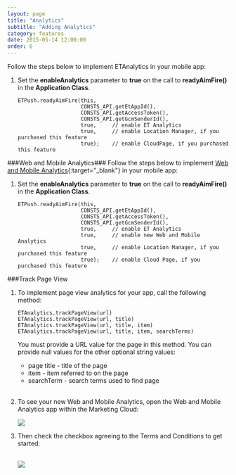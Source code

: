 ```yaml
---
layout: page
title: "Analytics"
subtitle: "Adding Analytics"
category: features
date: 2015-05-14 12:00:00
order: 6
---
```

Follow the steps below to implement ETAnalytics in your mobile app:

1. Set the **enableAnalytics** parameter to **true** on the call to **readyAimFire()** in the **Application Class**.

    ~~~ 
    ETPush.readyAimFire(this, 
                        CONSTS_API.getEtAppId(), 
                        CONSTS_API.getAccessToken(), 
                        CONSTS_API.getGcmSenderId(), 
                        true,     // enable ET Analytics 
                        true,     // enable Location Manager, if you purchased this feature
                        true);    // enable CloudPage, if you purchased this feature
    ~~~ 

###Web and Mobile Analytics###
Follow the steps below to implement [Web and Mobile Analytics](http://www.exacttarget.com/products/customer-data-platform/web-mobile-analytics){:target="_blank"} in your mobile app:

1.  Set the **enableAnalytics** parameter to **true** on the call to **readyAimFire()** in the **Application Class**.

    ~~~ 
    ETPush.readyAimFire(this, 
                        CONSTS_API.getEtAppId(), 
                        CONSTS_API.getAccessToken(), 
                        CONSTS_API.getGcmSenderId(), 
                        true,     // enable ET Analytics
                        true,     // enable new Web and Mobile Analytics 
                        true,     // enable Location Manager, if you purchased this feature
                        true);    // enable Cloud Page, if you purchased this feature
    ~~~ 

###Track Page View

1.  To implement page view analytics for your app, call the following method:

    ~~~
    ETAnalytics.trackPageView(url)
    ETAnalytics.trackPageView(url, title)
    ETAnalytics.trackPageView(url, title, item)
    ETAnalytics.trackPageView(url, title, item, searchTerms)  
    ~~~
    You must provide a URL value for the page in this method. You can provide null values for the other optional string values:

    * page title - title of the page
    * item - item referred to on the page
    * searchTerm - search terms used to find page
    <br/><br/>
1.  To see your new Web and Mobile Analytics, open the Web and Mobile Analytics app within the Marketing Cloud:
    
    <img class="img-responsive" src="{{ site.baseurl }}/assets/wama_menu.png" />
1.  Then check the checkbox agreeing to the Terms and Conditions to get started:<br/><br/>
    
    <img class="img-responsive" src="{{ site.baseurl }}/assets/wama_t_and_c.png" />